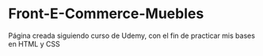 # Front-E-Commerce-Muebles
Página creada siguiendo curso de Udemy, con el fin de practicar mis bases en HTML y CSS
